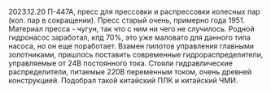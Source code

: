 2023.12.20
П-447А, пресс для прессовки и распрессовки колесных пар (кол. пар в сокращении). Пресс старый очень, примерно года 1951.
Материал пресса - чугун, так что с ним ни чего не случилось. Родной гидронасос заработал, кпд 70%, это уже маловато для данного типа насоса, но он еще поработает. Взамен пилотов управления главными золотниками,
пришлось поставить современные гидрораспределители, управляемые от 24В постоянного тока. Стояли гидравлические распределители, питаемые 220В переменным током, очень древней конструкцией.
Подобрал такой китайский ПЛК и китайский ЧМИ.

